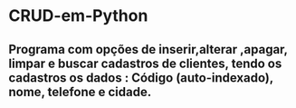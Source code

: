# CRUD-em-Python
## Programa com opções de inserir,alterar ,apagar, limpar e buscar cadastros de clientes, tendo os cadastros os dados : Código (auto-indexado), nome, telefone e cidade.

